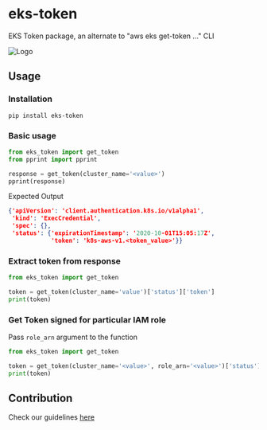# eks-token
EKS Token package, an alternate to "aws eks get-token ..." CLI

![Logo](https://raw.githubusercontent.com/peak-ai/eks-token/master/eks-iam.png)

## Usage

### Installation

```shell
pip install eks-token
```

### Basic usage

```python
from eks_token import get_token
from pprint import pprint

response = get_token(cluster_name='<value>')
pprint(response)
```
Expected Output
```json
{'apiVersion': 'client.authentication.k8s.io/v1alpha1',
 'kind': 'ExecCredential',
 'spec': {},
 'status': {'expirationTimestamp': '2020-10-01T15:05:17Z',
            'token': 'k8s-aws-v1.<token_value>'}}
```

### Extract token from response

```python
from eks_token import get_token

token = get_token(cluster_name='value')['status']['token']
print(token)
```

### Get Token signed for particular IAM role

Pass `role_arn`  argument to the function
```python
from eks_token import get_token

token = get_token(cluster_name='<value>', role_arn='<value>')['status']['token']
print(token)
```

## Contribution
Check our guidelines [here](CONTRIBUTING.md)